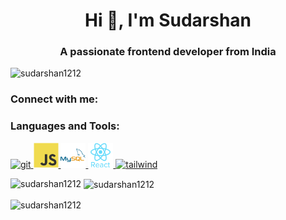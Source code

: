 <h1 align="center">Hi 👋, I'm Sudarshan</h1>
<h3 align="center">A passionate frontend developer from India</h3>

<p align="left"> <img src="https://komarev.com/ghpvc/?username=sudarshan1212&label=Profile%20views&color=0e75b6&style=flat" alt="sudarshan1212" /> </p>

<h3 align="left">Connect with me:</h3>
<p align="left">
</p>

<h3 align="left">Languages and Tools:</h3>
<p align="left"> <a href="https://git-scm.com/" target="_blank" rel="noreferrer"> <img src="https://www.vectorlogo.zone/logos/git-scm/git-scm-icon.svg" alt="git" width="40" height="40"/> </a> <a href="https://developer.mozilla.org/en-US/docs/Web/JavaScript" target="_blank" rel="noreferrer"> <img src="https://raw.githubusercontent.com/devicons/devicon/master/icons/javascript/javascript-original.svg" alt="javascript" width="40" height="40"/> </a> <a href="https://www.mysql.com/" target="_blank" rel="noreferrer"> <img src="https://raw.githubusercontent.com/devicons/devicon/master/icons/mysql/mysql-original-wordmark.svg" alt="mysql" width="40" height="40"/> </a> <a href="https://reactjs.org/" target="_blank" rel="noreferrer"> <img src="https://raw.githubusercontent.com/devicons/devicon/master/icons/react/react-original-wordmark.svg" alt="react" width="40" height="40"/> </a> <a href="https://tailwindcss.com/" target="_blank" rel="noreferrer"> <img src="https://www.vectorlogo.zone/logos/tailwindcss/tailwindcss-icon.svg" alt="tailwind" width="40" height="40"/> </a> </p>

<p><img align="left" src="https://github-readme-stats.vercel.app/api/top-langs?username=sudarshan1212&show_icons=true&locale=en&layout=compact" alt="sudarshan1212" /></p>

<p>&nbsp;<img align="center" src="https://github-readme-stats.vercel.app/api?username=sudarshan1212&show_icons=true&locale=en" alt="sudarshan1212" /></p>

<p><img align="center" src="https://github-readme-streak-stats.herokuapp.com/?user=sudarshan1212&" alt="sudarshan1212" /></p>
